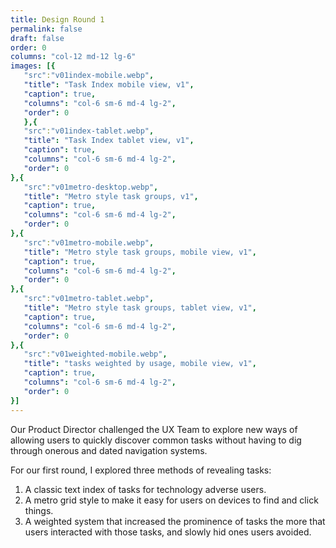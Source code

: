```yaml
---
title: Design Round 1
permalink: false
draft: false
order: 0
columns: "col-12 md-12 lg-6"
images: [{
   "src":"v01index-mobile.webp",
   "title": "Task Index mobile view, v1",
   "caption": true,
   "columns": "col-6 sm-6 md-4 lg-2",
   "order": 0
   },{
   "src":"v01index-tablet.webp",
   "title": "Task Index tablet view, v1",
   "caption": true,
   "columns": "col-6 sm-6 md-4 lg-2",
   "order": 0
},{
   "src":"v01metro-desktop.webp",
   "title": "Metro style task groups, v1",
   "caption": true,
   "columns": "col-6 sm-6 md-4 lg-2",
   "order": 0
},{
   "src":"v01metro-mobile.webp",
   "title": "Metro style task groups, mobile view, v1",
   "caption": true,
   "columns": "col-6 sm-6 md-4 lg-2",
   "order": 0
},{
   "src":"v01metro-tablet.webp",
   "title": "Metro style task groups, tablet view, v1",
   "caption": true,
   "columns": "col-6 sm-6 md-4 lg-2",
   "order": 0
},{
   "src":"v01weighted-mobile.webp",
   "title": "tasks weighted by usage, mobile view, v1",
   "caption": true,
   "columns": "col-6 sm-6 md-4 lg-2",
   "order": 0
}]
---
```

Our Product Director challenged the UX Team to explore new ways of allowing users to quickly discover common tasks
without having to dig through onerous and dated navigation systems.

For our first round, I explored three methods of revealing tasks:

1. A classic text index of tasks for technology adverse users.
2. A metro grid style to make it easy for users on devices to find and click things.
3. A weighted system that increased the prominence of tasks the more that users interacted with those tasks, and slowly
hid ones users avoided.